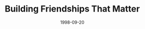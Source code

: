 ---
layout: message
category: message
series: "Building the Life You've Always Wanted"
title: "Building Friendships That Matter"
date: 1998-09-20
audio-description: "You're going to need the right tools... "
audio: ""
audio-title: "Building Friendships That Matter"
audio-duration: ":"
---